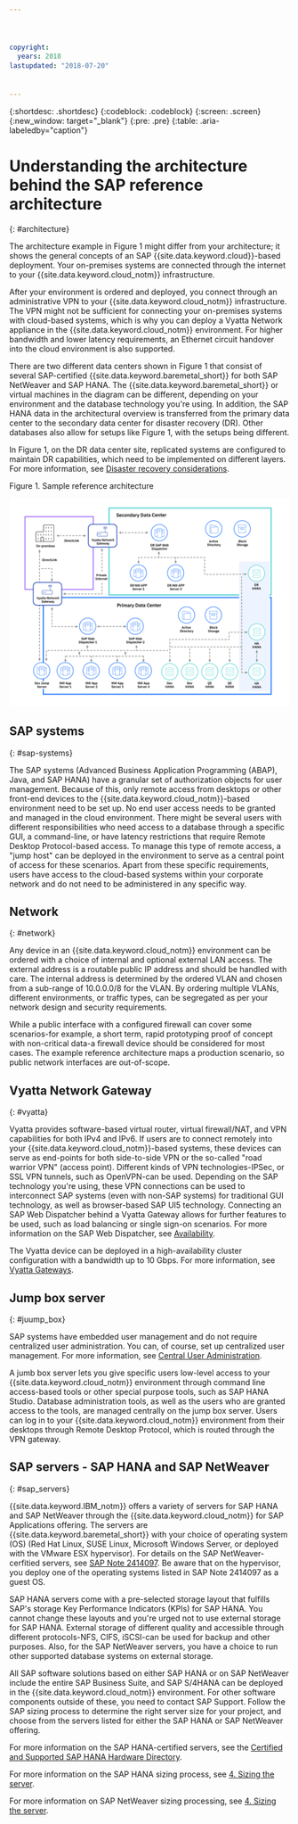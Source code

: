 ```yaml
---



copyright:
  years: 2018
lastupdated: "2018-07-20"


---
```


{:shortdesc: .shortdesc}
{:codeblock: .codeblock}
{:screen: .screen}
{:new_window: target="_blank"}
{:pre: .pre}
{:table: .aria-labeledby="caption"}

# Understanding the architecture behind the SAP reference architecture
{: #architecture}

The architecture example in Figure 1 might differ from your architecture; it shows the general concepts of an SAP {{site.data.keyword.cloud}}-based deployment. Your on-premises systems are connected through the internet to your {{site.data.keyword.cloud_notm}} infrastructure.

After your environment is ordered and deployed, you connect through an administrative VPN to your {{site.data.keyword.cloud_notm}} infrastructure. The VPN might not be sufficient for connecting your on-premises systems with cloud-based systems, which is why you can deploy a Vyatta Network appliance in the {{site.data.keyword.cloud_notm}} environment. For higher bandwidth and lower latency requirements, an Ethernet circuit handover into the cloud environment is also supported.

There are two different data centers shown in Figure 1 that consist of several SAP-certified {{site.data.keyword.baremetal_short}} for both SAP NetWeaver and SAP HANA. The {{site.data.keyword.baremetal_short}} or virtual machines in the diagram can be different, depending on your environment and the database technology you're using. In addition, the SAP HANA data in the architectural overview is transferred from the primary data center to the secondary data center for disaster recovery (DR). Other databases also allow for setups like Figure 1, with the setups being different.

In Figure 1, on the DR data center site, replicated systems are configured to maintain DR capabilities, which need to be implemented on different layers. For more information, see [Disaster recovery considerations](/docs/infrastructure/sap-reference-architecture/sap-ra-recommendations.html#dr). 

Figure 1. Sample reference architecture

![Figure 1. Sample reference architecture](/images/SAP-optimization-ref-architecture-20180527.png "Sample reference architecture")

## SAP systems
{: #sap-systems}

The SAP systems (Advanced Business Application Programming (ABAP), Java, and SAP HANA) have a granular set of authorization objects for user management. Because of this, only remote access from desktops or other front-end devices to the {{site.data.keyword.cloud_notm}}-based environment need to be set up. No end user access needs to be granted and managed in the cloud environment. There might be several users with different responsibilities who need access to a database through a specific GUI, a command-line, or have latency restrictions that require Remote Desktop Protocol-based access. To manage this type of remote access, a "jump host" can be deployed in the environment to serve as a central point of access for these scenarios. Apart from these specific requirements, users have access to the cloud-based systems within your corporate network and do not need to be administered in any specific way.

## Network
{: #network}

Any device in an {{site.data.keyword.cloud_notm}} environment can be ordered with a choice of internal and optional external LAN access. The external address is a routable public IP address and should be handled with care. The internal address is determined by the ordered VLAN and chosen from a sub-range of 10.0.0.0/8 for the VLAN. By ordering multiple VLANs, different environments, or traffic types, can be segregated as per your network design and security requirements.

While a public interface with a configured firewall can cover some scenarios-for example, a short term, rapid prototyping proof of concept with non-critical data-a firewall device should be considered for most cases. The example reference architecture maps a production scenario, so public network interfaces are out-of-scope.

## Vyatta Network Gateway
{: #vyatta}

Vyatta provides software-based virtual router, virtual firewall/NAT, and VPN capabilities for both IPv4 and IPv6. If users are to connect remotely into your {{site.data.keyword.cloud_notm}}-based systems, these devices can serve as end-points for both side-to-side VPN or the so-called "road warrior VPN" (access point). Different kinds of VPN technologies-IPSec, or SSL VPN tunnels, such as OpenVPN-can be used. Depending on the SAP technology you're using, these VPN connections can be used to interconnect SAP systems (even with non-SAP systems) for traditional GUI technology, as well as browser-based SAP UI5 technology. Connecting an SAP Web Dispatcher behind a Vyatta Gateway allows for further features to be used, such as load balancing or single sign-on scenarios. For more information on the SAP Web Dispatcher, see [Availability](/docs/infrastructure/sap-reference-architecture/sap-ra-recommendations.html#availability).

The Vyatta device can be deployed in a high-availability cluster configuration with a bandwidth up to 10 Gbps. For more information, see [Vyatta Gateways](https://console.bluemix.net/docs/infrastructure/subnets/about.html#vyatta-gateways).

## Jump box server
{: #juump_box}

SAP systems have embedded user management and do not require centralized user administration. You can, of course, set up centralized user management. For more information, see [Central User Administration](https://help.sap.com/saphelp_nw73/helpdata/en/bf/b0b13bb3acd607e10000000a11402f/frameset.htm).

A jumb box server lets you give specific users low-level access to your {{site.data.keyword.cloud_notm}} environment through command line access-based tools or other special purpose tools, such as SAP HANA Studio. Database administration tools, as well as the users who are granted access to the tools, are managed centrally on the jump box server. Users can log in to your {{site.data.keyword.cloud_notm}} environment from their desktops through Remote Desktop Protocol, which is routed through the VPN gateway.

## SAP servers - SAP HANA and SAP NetWeaver
{: #sap_servers}

{{site.data.keyword.IBM_notm}} offers a variety of servers for SAP HANA and SAP NetWeaver through the {{site.data.keyword.cloud_notm}} for SAP Applications offering. The servers are {{site.data.keyword.baremetal_short}} with your choice of operating system (OS) (Red Hat Linux, SUSE Linux, Microsoft Windows Server, or deployed with the VMware ESX hypervisor). For details on the SAP NetWeaver-cerfitied servers, see [SAP Note 2414097](https://launchpad.support.sap.com/#/notes/2414097). Be aware that on the hypervisor, you deploy one of the operating systems listed in SAP Note 2414097 as a guest OS. 

SAP HANA servers come with a pre-selected storage layout that fulfills SAP's storage Key Performance Indicators (KPIs) for SAP HANA. You cannot change these layouts and you're urged not to use external storage for SAP HANA. External storage of different quality and accessible through different protocols-NFS, CIFS, iSCSI-can be used for backup and other purposes. Also, for the SAP NetWeaver servers, you have a choice to run other supported database systems on external storage.

All SAP software solutions based on either SAP HANA or on SAP NetWeaver include the entire SAP Business Suite, and SAP S/4HANA can be deployed in the {{site.data.keyword.cloud_notm}} environment. For other software components outside of these, you need to contact SAP Support. Follow the SAP sizing process to determine the right server size for your project, and choose from the servers listed for either the SAP HANA or SAP NetWeaver offering. 

For more information on the SAP HANA-certified servers, see the [Certified and Supported SAP HANA Hardware Directory](https://www.sap.com/dmc/exp/2014-09-02-hana-hardware/enEN/iaas.html#categories=IBM%20Cloud).

For more information on the SAP HANA sizing process, see [4. Sizing the server](https://console.bluemix.net/docs/infrastructure/sap-hana/hana-size-server.html#size_the_server). 

For more information on SAP NetWeaver sizing processing, see [4. Sizing the server](https://console.bluemix.net/docs/infrastructure/sap-netweaver/sap-size-server.html#size_the_server).
